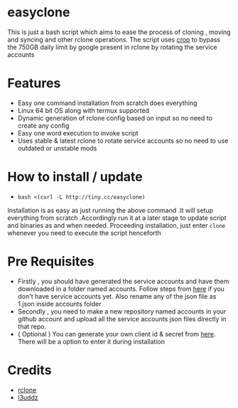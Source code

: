 # easyclone
This is just a bash script which aims to ease the process of cloning , moving and syncing and other rclone operations.
The script uses [crop](https://github.com/l3uddz/crop) to bypass the 750GB daily limit by google present in rclone by rotating the service accounts

# Features
* Easy one command installation from scratch does everything
* Linux 64 bit OS along with termux supported
* Dynamic generation of rclone config based on input so no need to create any config
* Easy one word execution to invoke script
* Uses stable & latest rclone to rotate service accounts so no need to use outdated or unstable mods

# How to install / update
* ```bash <(curl -L http://tiny.cc/easyclone)```

Installation is as easy as just running the above command .It will setup everything from scratch .Accordingly run it at a later stage to update script and binaries as and when needed.
Proceeding installation, just enter ```clone``` whenever you need to execute the script henceforth 

# Pre Requisites
* Firstly , you should have generated the service accounts and have them downloaded in a folder named accounts. Follow steps from [here](https://github.com/smartass08/Service-Accounts-to-Google-groups/blob/master/README.md) if you don't have service accounts yet. Also rename any of the json file as 1.json inside accounts folder
* Secondly , you need to make a new repository named accounts in your github account and upload all the service accounts json files directly in that repo.
* ( Optional )  You can generate your own client id & secret from [here](https://developers.google.com/drive/api/v3/quickstart/python). There will be a option to enter it during installation

# Credits
* [rclone](https://github.com/rclone/rclone)
* [l3uddz](https://github.com/l3uddz/crop)    

